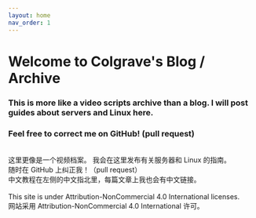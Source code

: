 ```yaml
---
layout: home
nav_order: 1
---
```

# Welcome to Colgrave's Blog / Archive
### This is more like a video scripts archive than a blog. I will post guides about servers and Linux here. 
### Feel free to correct me on GitHub! (pull request) 
\
这里更像是一个视频档案。 我会在这里发布有关服务器和 Linux 的指南。\
随时在 GitHub 上纠正我！（pull request）\
中文教程在左侧的中文指北里，每篇文章上我也会有中文链接。\
\
This site is under Attribution-NonCommercial 4.0 International licenses. \
网站采用 Attribution-NonCommercial 4.0 International 许可。
